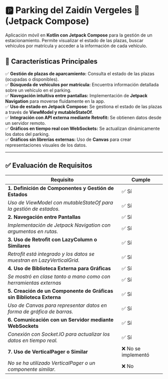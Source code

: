 # 🅿️ Parking del Zaidín Vergeles 🚗 (Jetpack Compose)

Aplicación móvil en **Kotlin con Jetpack Compose** para la gestión de un estacionamiento. Permite visualizar el estado de las plazas, buscar vehículos por matrícula y acceder a la información de cada vehículo.

## 📜 Características Principales

✅ **Gestión de plazas de aparcamiento:** Consulta el estado de las plazas (ocupadas o disponibles).  
✅ **Búsqueda de vehículos por matrícula:** Encuentra información detallada sobre un vehículo en el parking.  
✅ **Navegación intuitiva entre pantallas:** Implementación de **Jetpack Navigation** para moverse fluidamente en la app.  
✅ **Uso de estado en Jetpack Compose:** Se gestiona el estado de las plazas a través de **ViewModel y mutableStateOf**.  
✅ **Integración con API externa mediante Retrofit:** Se obtienen datos desde un servidor remoto.  
✅ **Gráficos en tiempo real con WebSockets:** Se actualizan dinámicamente los datos del parking.  
✅ **Gráficos sin librerías externas:** Uso de **Canvas** para crear representaciones visuales de los datos.  

---

## ✅ Evaluación de Requisitos

| **Requisito** | **Cumple** |
|--------------|-----------|
| **1. Definición de Componentes y Gestión de Estados** | ✅ Sí |
| *Uso de ViewModel con mutableStateOf para la gestión de estados.* | ✅ Sí |
| **2. Navegación entre Pantallas** | ✅ Sí |
| *Implementación de Jetpack Navigation con argumentos en rutas.* | ✅ Sí |
| **3. Uso de Retrofit con LazyColumn o Similares** | ✅ Sí |
| *Retrofit está integrado y los datos se muestran en LazyVerticalGrid.* | ✅ Sí |
| **4. Uso de Biblioteca Externa para Gráficas** | ✅ Sí |
| *Se mostró en clase tanto a mano como con herramientas externas* | ✅ Sí |
| **5. Creación de un Componente de Gráficas sin Biblioteca Externa** | ✅ Sí |
| *Uso de Canvas para representar datos en forma de gráfica de barras.* | ✅ Sí |
| **6. Comunicación con un Servidor mediante WebSockets** | ✅ Sí |
| *Conexión con Socket.IO para actualizar los datos en tiempo real.* | ✅ Sí |
| **7. Uso de VerticalPager o Similar** | ❌ No se implementó |
| *No se ha utilizado VerticalPager o un componente similar.* | ❌ No |

